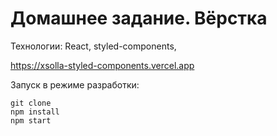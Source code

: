 # Домашнее задание. Вёрстка

Технологии: React, styled-components,

https://xsolla-styled-components.vercel.app

Запуск в режиме разработки:
```
git clone
npm install
npm start
```
